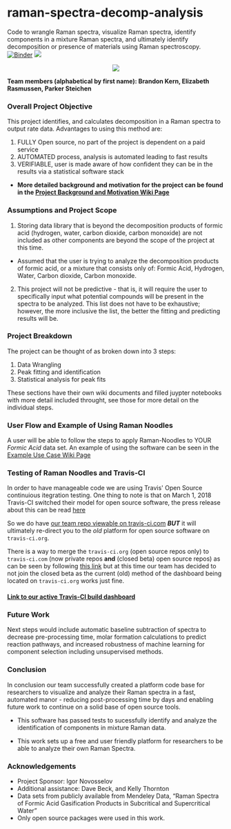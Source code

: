 
# raman-spectra-decomp-analysis
Code to wrangle Raman spectra, visualize Raman spectra, identify components in a mixture Raman spectra, and ultimately identify decomposition or presence of materials using Raman spectroscopy. 
[![Binder](https://mybinder.org/badge_logo.svg)](https://mybinder.org/v2/gh/raman-noodles/raman-spectra-decomp-analysis/master)
<img src="https://travis-ci.org/raman-noodles/raman-spectra-decomp-analysis.svg?branch=master">
<p align="center">
 <img src="https://github.com/raman-noodles/Raman-noodles/blob/master/docs/Raman%20Noodles%20Logo.PNG">
</p>

**Team members (alphabetical by first name): Brandon Kern, Elizabeth Rasmussen, Parker Steichen**

### Overall Project Objective
This project identifies, and calculates decomposition in a Raman spectra to output rate data. Advantages to using this method are:
1. FULLY Open source, no part of the project is dependent on a paid service
2. AUTOMATED process, analysis is automated leading to fast results
3. VERIFIABLE, user is made aware of how confident they can be in the results via a statistical software stack

- **More detailed background and motivation for the project can be found in the [Project Background and Motivation Wiki Page](https://github.com/raman-noodles/Raman-noodles/wiki/Project-Background-and-Motivation)**

### Assumptions and Project Scope
1. Storing data library that is beyond the decomposition products of formic acid (hydrogen, water, carbon dioxide, carbon monoxide) are not included as other components are beyond the scope of the project at this time.
- Assumed that the user is trying to analyze the decomposition products of formic acid, or a mixture that consists only of: Formic Acid, Hydrogen, Water, Carbon dioxide, Carbon monoxide.
2. This project will not be predictive - that is, it will require the user to specifically input what potential compounds will be present in the spectra to be analyzed. This list does not have to be exhaustive; however, the more inclusive the list, the better the fitting and predicting results will be. 

### Project Breakdown
The project can be thought of as broken down into 3 steps:
1. Data Wrangling
2. Peak fitting and identification
3. Statistical analysis for peak fits

These sections have their own wiki documents and filled juypter notebooks with more detail included throught, see those for more detail on the individual steps.

### User Flow and Example of Using Raman Noodles
A user will be able to follow the steps to apply Raman-Noodles to YOUR *Formic Acid* data set. An example of using the software can be seen in the [Example Use Case Wiki Page](https://github.com/raman-noodles/raman-spectra-decomp-analysis/wiki/Use-Cases)

### Testing of Raman Noodles and Travis-CI
In order to have manageable code we are using Travis' Open Source continuious itegration testing. One thing to note is that on March 1, 2018 Travis-CI switched their model for open source software, the press release about this can be read [here](https://blog.travis-ci.com/2018-05-02-open-source-projects-on-travis-ci-com-with-github-apps)

So we do have [our team repo viewable on travis-ci.com](https://travis-ci.org/raman-noodles/raman-spectra-decomp-analysis) **_BUT_** it will ultimately re-direct you to the _old_ platform for open source software on `travis-ci.org`.

There is a way to merge the `travis-ci.org` (open source repos only) to `travis-ci.com` (now private repos **and** (closed beta) open source repos) as can be seen by following [this link](https://docs.travis-ci.com/user/migrate/open-source-on-travis-ci-com/#existing-open-source-repositories-on-travis-ciorg) but at this time our team has decided to not join the closed beta as the current (old) method of the dashboard being located on `travis-ci.org` works just fine.

#### [Link to our active Travis-CI build dashboard](https://travis-ci.org/raman-noodles/raman-spectra-decomp-analysis)


### Future Work
Next steps would include automatic baseline subtraction of spectra to decrease pre-processing time, molar formation calculations to predict reaction pathways, and increased robustness of machine learning for component selection including unsupervised methods.


### Conclusion
In conclusion our team successfully created a platform code base for researchers to visualize and analyze their Raman spectra in a fast, automated manor - reducing post-processing time by days and enabling future work to continue on a solid base of open source tools.

  * This software has passed tests to sucessfully identify and analyze the identification of components in mixture Raman data.

  * This work sets up a free and user friendly platform for researchers to be able to analyze their own Raman Spectra.

### Acknowledgements
* Project Sponsor: Igor Novosselov
* Additional assistance: Dave Beck, and Kelly Thornton
* Data sets from publicly available from Mendeley Data, “Raman Spectra of Formic Acid Gasification Products in Subcritical and Supercritical Water”
* Only open source packages were used in this work.
